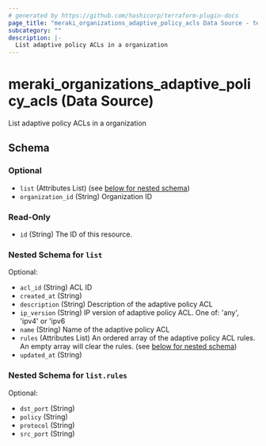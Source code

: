 ```yaml
---
# generated by https://github.com/hashicorp/terraform-plugin-docs
page_title: "meraki_organizations_adaptive_policy_acls Data Source - terraform-provider-meraki"
subcategory: ""
description: |-
  List adaptive policy ACLs in a organization
---
```


# meraki_organizations_adaptive_policy_acls (Data Source)

List adaptive policy ACLs in a organization



<!-- schema generated by tfplugindocs -->
## Schema

### Optional

- `list` (Attributes List) (see [below for nested schema](#nestedatt--list))
- `organization_id` (String) Organization ID

### Read-Only

- `id` (String) The ID of this resource.

<a id="nestedatt--list"></a>
### Nested Schema for `list`

Optional:

- `acl_id` (String) ACL ID
- `created_at` (String)
- `description` (String) Description of the adaptive policy ACL
- `ip_version` (String) IP version of adaptive policy ACL. One of: 'any', 'ipv4' or 'ipv6
- `name` (String) Name of the adaptive policy ACL
- `rules` (Attributes List) An ordered array of the adaptive policy ACL rules. An empty array will clear the rules. (see [below for nested schema](#nestedatt--list--rules))
- `updated_at` (String)

<a id="nestedatt--list--rules"></a>
### Nested Schema for `list.rules`

Optional:

- `dst_port` (String)
- `policy` (String)
- `protocol` (String)
- `src_port` (String)


